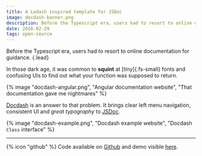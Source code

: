 ```yaml
---
title: A Lodash inspired template for JSDoc
image: docdash-banner.png
description: Before the Typescript era, users had to resort to online documentation for guidance. Docdash is a clean theme built on top of JSDoc.
date: 2016-02-29
tags: open-source
---
```


Before the Typescript era, users had to resort to online documentation for guidance. {.lead}

In those dark age, it was common to **squint** at [tiny]{.fs-small} fonts and confusing UIs to find out what your function was supposed to return.

{% image "docdash-angular.png", "Angular documentation website", "That documentation gave me nightmares" %}

[Docdash](https://github.com/clenemt/docdash) is an answer to that problem. It brings clear left menu navigation, consistent UI and _great typography_ to [JSDoc](https://jsdoc.app/).

{% image "docdash-example.png", "Docdash example website", "Docdash `Class` interface" %}

---

{% icon "github" %} Code available on [Github](https://github.com/clenemt/docdash) and demo visible [here](https://clenemt.github.io/docdash/).
